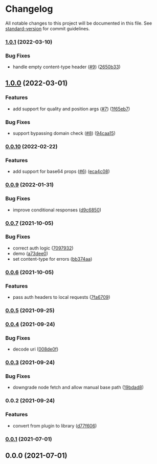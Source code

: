 # Changelog

All notable changes to this project will be documented in this file. See [standard-version](https://github.com/conventional-changelog/standard-version) for commit guidelines.

### [1.0.1](https://github.com/netlify/netlify-ipx/compare/v1.0.0...v1.0.1) (2022-03-10)


### Bug Fixes

* handle empty content-type header ([#9](https://github.com/netlify/netlify-ipx/issues/9)) ([2650b33](https://github.com/netlify/netlify-ipx/commit/2650b334dfb4c971f41b2bd77f653554528eca35))

## [1.0.0](https://github.com/netlify/netlify-ipx/compare/v0.0.10...v1.0.0) (2022-03-01)


### Features

* add support for quality and position args ([#7](https://github.com/netlify/netlify-ipx/issues/7)) ([1f65eb7](https://github.com/netlify/netlify-ipx/commit/1f65eb77180f520380c298a0c3f3e408a3f64c1e))


### Bug Fixes

* support bypassing domain check ([#8](https://github.com/netlify/netlify-ipx/issues/8)) ([94caa15](https://github.com/netlify/netlify-ipx/commit/94caa15762c565dd3702aac1fd34a7781cdf13dc))

### [0.0.10](https://github.com/netlify/netlify-ipx/compare/v0.0.9...v0.0.10) (2022-02-22)


### Features

* add support for base64 props ([#6](https://github.com/netlify/netlify-ipx/issues/6)) ([eca4c08](https://github.com/netlify/netlify-ipx/commit/eca4c08a00ea653a7cc81fe7c92ea1ced315bc82))

### [0.0.9](https://github.com/netlify/netlify-ipx/compare/v0.0.7...v0.0.9) (2022-01-31)


### Bug Fixes

* improve conditional responses ([d9c6850](https://github.com/netlify/netlify-ipx/commit/d9c68501aa8366a6eb7a608599cf38a0f9885c45))

### [0.0.7](https://github.com/netlify/netlify-ipx/compare/v0.0.6...v0.0.7) (2021-10-05)


### Bug Fixes

* correct auth logic ([7097932](https://github.com/netlify/netlify-ipx/commit/709793219dba6bff8a3bcfccb65420abd3c7982f))
* demo ([a73dee0](https://github.com/netlify/netlify-ipx/commit/a73dee0d35bd3cc2efeacbbf6ec66664c2a73933))
* set content-type for errors ([bb374aa](https://github.com/netlify/netlify-ipx/commit/bb374aac5b296303ecde76498b37306e332ec54e))

### [0.0.6](https://github.com/netlify/netlify-ipx/compare/v0.0.5...v0.0.6) (2021-10-05)


### Features

* pass auth headers to local requests ([7fa6709](https://github.com/netlify/netlify-ipx/commit/7fa6709c8b81fc553de9f0fafef6df60c2b35107))

### [0.0.5](https://github.com/netlify/netlify-ipx/compare/v0.0.4...v0.0.5) (2021-09-25)

### [0.0.4](https://github.com/netlify/netlify-ipx/compare/v0.0.3...v0.0.4) (2021-09-24)


### Bug Fixes

* decode uri ([008de0f](https://github.com/netlify/netlify-ipx/commit/008de0f9584c11f97934c1be61bf072e3d386d72))

### [0.0.3](https://github.com/netlify/netlify-ipx/compare/v0.0.2...v0.0.3) (2021-09-24)


### Bug Fixes

* downgrade node fetch and allow manual base path ([19bdad8](https://github.com/netlify/netlify-ipx/commit/19bdad8e8088811111c9b415c67272e69799e384))

### 0.0.2 (2021-09-24)


### Features

* convert from plugin to library ([d77f606](https://github.com/netlify/netlify-ipx/commit/d77f6063fd7618148a913490c312c19140b4383a))

### [0.0.1](https://github.com/nuxt-contrib/netlify-ipx/compare/v0.0.0...v0.0.1) (2021-07-01)

## 0.0.0 (2021-07-01)
